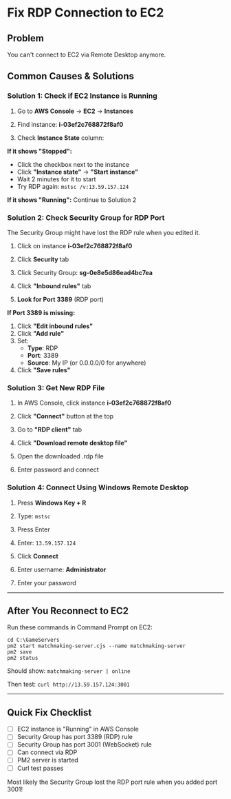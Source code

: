 # Fix RDP Connection to EC2

## Problem
You can't connect to EC2 via Remote Desktop anymore.

## Common Causes & Solutions

### Solution 1: Check if EC2 Instance is Running

1. Go to **AWS Console** → **EC2** → **Instances**

2. Find instance: **i-03ef2c768872f8af0**

3. Check **Instance State** column:

**If it shows "Stopped":**
- Click the checkbox next to the instance
- Click **"Instance state"** → **"Start instance"**
- Wait 2 minutes for it to start
- Try RDP again: `mstsc /v:13.59.157.124`

**If it shows "Running":** Continue to Solution 2

### Solution 2: Check Security Group for RDP Port

The Security Group might have lost the RDP rule when you edited it.

1. Click on instance **i-03ef2c768872f8af0**

2. Click **Security** tab

3. Click Security Group: **sg-0e8e5d86ead4bc7ea**

4. Click **"Inbound rules"** tab

5. **Look for Port 3389** (RDP port)

**If Port 3389 is missing:**
1. Click **"Edit inbound rules"**
2. Click **"Add rule"**
3. Set:
   - **Type**: RDP
   - **Port**: 3389
   - **Source**: My IP (or 0.0.0.0/0 for anywhere)
4. Click **"Save rules"**

### Solution 3: Get New RDP File

1. In AWS Console, click instance **i-03ef2c768872f8af0**

2. Click **"Connect"** button at the top

3. Go to **"RDP client"** tab

4. Click **"Download remote desktop file"**

5. Open the downloaded .rdp file

6. Enter password and connect

### Solution 4: Connect Using Windows Remote Desktop

1. Press **Windows Key + R**

2. Type: `mstsc`

3. Press Enter

4. Enter: `13.59.157.124`

5. Click **Connect**

6. Enter username: **Administrator**

7. Enter your password

---

## After You Reconnect to EC2

Run these commands in Command Prompt on EC2:

```
cd C:\GameServers
pm2 start matchmaking-server.cjs --name matchmaking-server
pm2 save
pm2 status
```

Should show: `matchmaking-server | online`

Then test: `curl http://13.59.157.124:3001`

---

## Quick Fix Checklist

- [ ] EC2 instance is "Running" in AWS Console
- [ ] Security Group has port 3389 (RDP) rule
- [ ] Security Group has port 3001 (WebSocket) rule
- [ ] Can connect via RDP
- [ ] PM2 server is started
- [ ] Curl test passes

Most likely the Security Group lost the RDP port rule when you added port 3001!
